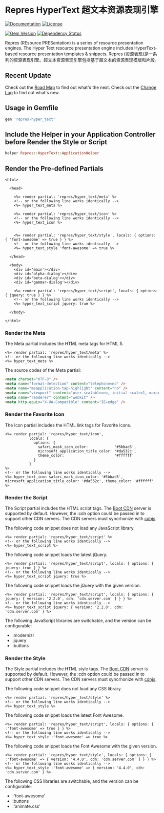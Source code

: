 # Repres HyperText 超文本资源表现引擎

[![Documentation](http://img.shields.io/badge/docs-rdoc.info-blue.svg)](http://www.rubydoc.info/gems/repres-hyper_text/frames)
[![License](https://img.shields.io/badge/license-MIT-green.svg)](http://opensource.org/licenses/MIT)

[![Gem Version](https://badge.fury.io/rb/repres-hyper_text.svg)](https://badge.fury.io/rb/repres-hyper_text)
[![Dependency Status](https://gemnasium.com/badges/github.com/topbitdu/repres-hyper_text.svg)](https://gemnasium.com/github.com/topbitdu/repres-hyper_text)

Repres (REsource PRESentation) is a series of resource presentation engines. The Hyper Text resource presentation engine includes HyperText-based resource presentation templates & snippets.
Repres (资源表现)是一系列的资源表现引擎。超文本资源表现引擎包括基于超文本的资源表现模版和片段。



## Recent Update

Check out the [Road Map](ROADMAP.md) to find out what's the next.
Check out the [Change Log](CHANGELOG.md) to find out what's new.



## Usage in Gemfile

```ruby
gem 'repres-hyper_text'
```



## Include the Helper in your Application Controller before Render the Style or Script

```ruby
helper Repres::HyperText::ApplicationHelper
```



## Render the Pre-defined Partials

```erb
<html>

  <head>

    <%= render partial: 'repres/hyper_text/meta' %>
    <!-- or the following line works identically -->
    <%= hyper_text_meta %>

    <%= render partial: 'repres/hyper_text/icon' %>
    <!-- or the following line works identically -->
    <%= hyper_text_icon %>


    <%= render partial: 'repres/hyper_text/style', locals: { options: { 'font-awesome' => true } } %>
    <!-- or the following line works identically -->
    <%= hyper_text_style 'font-awesome' => true %>

  </head>

  <body>
    <div id='main'></div>
    <div id='alpha-dialog'></div>
    <div id='beta-dialog'></div>
    <div id='gammar-dialog'></div>

    <%= render partial: 'repres/hyper_text/script', locals: { options: { jquery: true } } %>
    <!-- or the following line works identically -->
    <%= hyper_text_script jquery: true %>

  </body>

</html>
```

### Render the Meta

The Meta partial includes the HTML meta tags for HTML 5.
```erb
<%= render partial: 'repres/hyper_text/meta' %>
<!-- or the following line works identically -->
<%= hyper_text_meta %>
```

The source codes of the Meta partial:
```html
<meta charset="UTF-8" />
<meta name="format-detection" content="telephone=no" />
<meta name="msapplication-tap-highlight" content="no" />
<meta name="viewport" content="user-scalable=no, initial-scale=1, maximum-scale=1, minimum-scale=1, width=device-width, height=device-height" />
<meta name="renderer" content="webkit" />
<meta http-equiv="X-UA-Compatible" content="IE=edge" />
```

### Render the Favorite Icon

The Icon partial includes the HTML link tags for Favorite Icons.
```erb
<%= render partial: 'repres/hyper_text/icon',
           locals: {
             options: {
               safari_mask_icon_color:            '#5bbad5',
               microsoft_application_title_color: '#da532c',
               theme_color:                       '#ffffff'
             }
           }
%>
<!-- or the following line works identically -->
<%= hyper_text_icon safari_mask_icon_color: '#5bbad5', microsoft_application_title_color: '#da532c', theme_color: '#ffffff' %>
```

### Render the Script

The Script partial includes the HTML script tags. The [Boot CDN](http://cdn.bootcss.com/) server is supported by default. However, the :cdn option could be passed in to support other CDN servers. The CDN servers must syncrhonize with [cdnjs](https://github.com/cdnjs/cdnjs).

The following code snippet does not load any JavaScript library.
```erb
<%= render partial: 'repres/hyper_text/script' %>
<!-- or the following line works identically -->
<%= hyper_text_script %>
```

The following code snippet loads the latest jQuery.
```erb
<%= render partial: 'repres/hyper_text/script', locals: { options: { jquery: true } } %>
<!-- or the following line works identically -->
<%= hyper_text_script jquery: true %>
```

The following code snippet loads the jQuery with the given version.
```erb
<%= render partial: 'repres/hyper_text/script', locals: { options: { jquery: { version: '2.2.0', cdn: 'cdn.server.com' } } } %>
<!-- or the following line works identically -->
<%= hyper_text_script jquery: { version: '2.2.0', cdn: 'cdn.server.com' } %>
```

The following JavaScript libraries are switchable, and the version can be configurable:
- :modernizr
- :jquery
- :buttons

### Render the Style

The Style partial includes the HTML style tags. The [Boot CDN](http://cdn.bootcss.com/) server is supported by default. However, the :cdn option could be passed in to support other CDN servers. The CDN servers must syncrhonize with [cdnjs](https://github.com/cdnjs/cdnjs).

The following code snippet does not load any CSS library.
```erb
<%= render partial: 'repres/hyper_text/style' %>
<!-- or the following line works identically -->
<%= hyper_text_style %>
```

The following code snippet loads the latest Font Awesome.
```erb
<%= render partial: 'repres/hyper_text/script', locals: { options: { :'font-awesome' => true } } %>
<!-- or the following line works identically -->
<%= hyper_text_style :'font-awesome' => true %>
```

The following code snippet loads the Font Awesome with the given version.
```erb
<%= render partial: 'repres/hyper_text/style', locals: { options: { :'font-awesome' => { version: '4.4.0', cdn: 'cdn.server.com' } } } %>
<!-- or the following line works identically -->
<%= hyper_text_style :'font-awesome' => { version: '4.4.0', cdn: 'cdn.server.com' } %>
```

The following CSS libraries are switchable, and the version can be configurable:
- :'font-awesome'
- :buttons
- :'animate.css'
